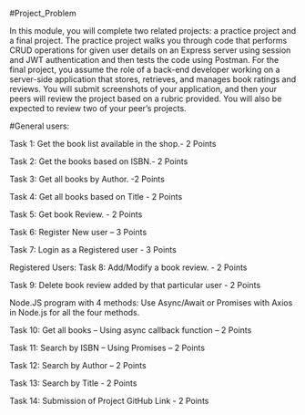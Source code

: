#Project_Problem

In this module, you will complete two related projects: a practice project and a final project. The practice project walks you through code that performs CRUD operations for given user details on an Express server using session and JWT authentication and then tests the code using Postman. For the final project, you assume the role of a back-end developer working on a server-side application that stores, retrieves, and manages book ratings and reviews. You will submit screenshots of your application, and then your peers will review the project based on a rubric provided. You will also be expected to review two of your peer’s projects.

#General users:

Task 1: Get the book list available in the shop.- 2 Points

Task 2: Get the books based on ISBN.- 2 Points

Task 3: Get all books by Author. -2 Points

Task 4: Get all books based on Title - 2 Points

Task 5: Get book Review. - 2 Points

Task 6: Register New user – 3 Points

Task 7: Login as a Registered user - 3 Points

Registered Users:
Task 8: Add/Modify a book review. - 2 Points

Task 9: Delete book review added by that particular user - 2 Points

Node.JS program with 4 methods:
Use Async/Await or Promises with Axios in Node.js for all the four methods.

Task 10: Get all books – Using async callback function – 2 Points

Task 11: Search by ISBN – Using Promises – 2 Points

Task 12: Search by Author – 2 Points

Task 13: Search by Title - 2 Points

Task 14: Submission of Project GitHub Link - 2 Points


